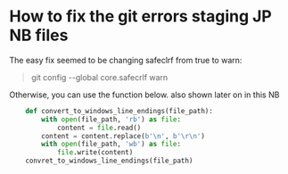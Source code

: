 # How to fix the git errors staging JP NB files
The easy fix seemed to be changing safeclrf from true to warn:
> git config --global core.safecrlf warn

Otherwise, you can use the function below. also shown later on in this NB

```python
    def convert_to_windows_line_endings(file_path):
        with open(file_path, 'rb') as file:
            content = file.read()
        content = content.replace(b'\n', b'\r\n')
        with open(file_path, 'wb') as file:
            file.write(content)
    convret_to_windows_line_endings(file_path)
```